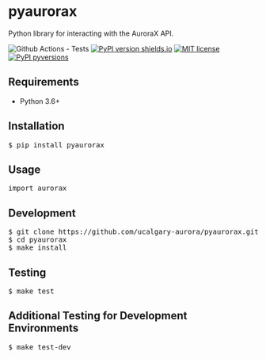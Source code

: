 # pyaurorax
Python library for interacting with the AuroraX API.

![Github Actions - Tests](https://github.com/ucalgary-aurora/pyaurorax/workflows/tests/badge.svg)
[![PyPI version shields.io](https://img.shields.io/pypi/v/pyaurorax.svg)](https://pypi.python.org/pypi/pyaurorax/)
[![MIT license](https://img.shields.io/badge/License-MIT-blue.svg)](https://lbesson.mit-license.org/)
[![PyPI pyversions](https://img.shields.io/pypi/pyversions/pyaurorax.svg)](https://pypi.python.org/pypi/pyaurorax/)

## Requirements
- Python 3.6+

## Installation
<pre>$ pip install pyaurorax</pre>

## Usage
<pre>import aurorax</pre>

## Development
<pre>$ git clone https://github.com/ucalgary-aurora/pyaurorax.git
$ cd pyaurorax
$ make install</pre>

## Testing
<pre>$ make test</pre>

## Additional Testing for Development Environments
<pre>$ make test-dev</pre>
